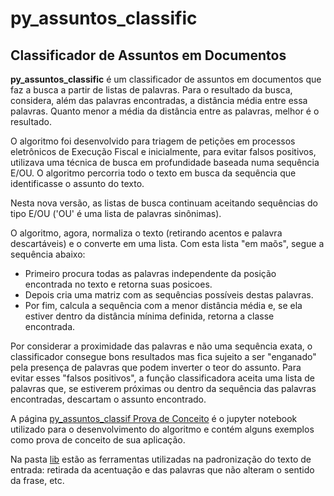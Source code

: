 # py_assuntos_classific

## Classificador de Assuntos em Documentos

**py_assuntos_classific** é um classificador de assuntos em documentos que faz a busca a partir de listas de palavras. Para o resultado da busca, considera, além das palavras encontradas, a distância média entre essa palavras. Quanto menor a média da distância entre as palavras, melhor é o resultado.

O algoritmo foi desenvolvido para triagem de petições em processos eletrônicos de Execução Fiscal e inicialmente, para evitar falsos positivos, utilizava uma técnica de busca em profundidade baseada numa sequência E/OU. O algoritmo percorria todo o texto em busca da sequência que identificasse o assunto do texto.

Nesta nova versão, as listas de busca continuam aceitando sequências do tipo E/OU ('OU' é uma lista de palavras sinônimas).

O algoritmo, agora, normaliza o texto (retirando acentos e palavra descartáveis) e o converte em uma lista. Com esta lista "em maõs", segue a sequência abaixo:
* Primeiro procura todas as palavras independente da posição encontrada no texto e retorna suas posicoes.
* Depois cria uma matriz com as sequências possíveis destas palavras.
* Por fim, calcula a sequência com a menor distância média e, se ela estiver dentro da distância mínima definida, retorna a classe encontrada.

Por considerar a proximidade das palavras e não uma sequência exata, o classificador consegue bons resultados mas fica sujeito a ser "enganado" pela presença de palavras que podem inverter o teor do assunto. Para evitar esses "falsos positivos", a função classificadora aceita uma lista de palavras que, se estiverem próximas ou dentro da sequência das palavras encontradas, descartam o assunto encontrado.

A página [py_assuntos_classif Prova de Conceito](https://github.com/FranciscoACLima/py_assuntos_classific/blob/master/py_assuntos_classific%20prova%20de%20conceito.ipynb) é o jupyter notebook utilizado para o desenvolvimento do algoritmo e contém alguns exemplos como prova de conceito de sua aplicação.

Na pasta [lib](https://github.com/FranciscoACLima/py_assuntos_classific/tree/master/lib) estão as ferramentas utilizadas na padronização do texto de entrada: retirada da acentuação e das palavras que não alteram o sentido da frase, etc.
